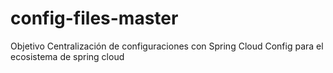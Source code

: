# config-files-master

Objetivo 
Centralización de configuraciones con Spring Cloud Config para el ecosistema de spring cloud

